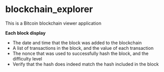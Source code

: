 # blockchain_explorer

This is a Bitcoin blockchain viewer application

**Each block display**
- The date and time that the block was added to the blockchain
- A list of transactions in the block, and the value of each transaction
- The nonce that was used to successfully hash the block, and the difficulty level
- Verify that the hash does indeed match the hash included in the block

